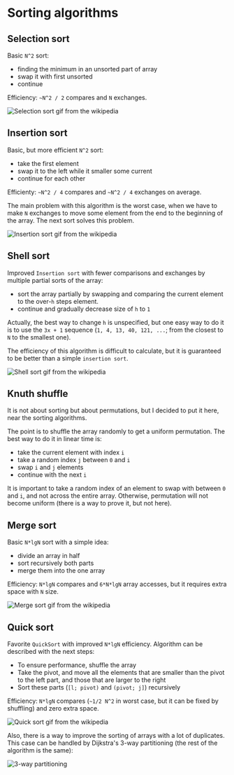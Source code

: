 # Sorting algorithms

## Selection sort

Basic `N^2` sort:
* finding the minimum in an unsorted part of array
* swap it with first unsorted
* continue

Efficiency: `~N^2 / 2` compares and `N` exchanges.

![Selection sort gif from the wikipedia](https://media.tenor.com/R6mBrn0nQ1MAAAAC/sort-graph.gif)


## Insertion sort

Basic, but more efficient `N^2` sort:
* take the first element
* swap it to the left while it smaller some current
* continue for each other

Efficienty: `~N^2 / 4` compares and `~N^2 / 4` exchanges on average.

The main problem with this algorithm is the worst case, when we have to make `N` exchanges to move some element from the end to the beginning of the array. The next sort solves this problem.

![Insertion sort gif from the wikipedia](https://upload.wikimedia.org/wikipedia/commons/4/42/Insertion_sort.gif)

## Shell sort

Improved `Insertion sort` with fewer comparisons and exchanges by multiple partial sorts of the array:
* sort the array partially by swapping and comparing the current element to the over-`h` steps element.
* continue and gradually decrease size of `h` to `1`

Actually, the best way to change `h` is unspecified, but one easy way to do it is to use the `3x + 1` sequence (`1, 4, 13, 40, 121, ...`; from the closest to `N` to the smallest one).

The efficiency of this algorithm is difficult to calculate, but it is guaranteed to be better than a simple `insertion sort`. 

![Shell sort gif from the wikipedia](https://upload.wikimedia.org/wikipedia/commons/d/d8/Sorting_shellsort_anim.gif?20140912155123)

## Knuth shuffle

It is not about sorting but about permutations, but I decided to put it here, near the sorting algorithms.

The point is to shuffle the array randomly to get a uniform permutation. The best way to do it in linear time is:
* take the current element with index `i`
* take a random index `j` between `0` and `i`
* swap `i` and `j` elements
* continue with the next `i`

It is important to take a random index of an element to swap with between `0` and `i`, and not across the entire array. Otherwise, permutation will not become uniform (there is a way to prove it, but not here).

## Merge sort

Basic `N*lgN` sort with a simple idea:
* divide an array in half
* sort recursively both parts
* merge them into the one array

Efficiency: `N*lgN` compares and `6*N*lgN` array accesses, but it requires extra space with `N` size.

![Merge sort gif from the wikipedia](https://cdn.emre.me/sorting/merge_sort.gif)


## Quick sort

Favorite `QuickSort` with improved `N*lgN` efficiency. Algorithm can be described with the next steps:
* To ensure performance, shuffle the array
* Take the pivot, and move all the elements that are smaller than the pivot to the left part, and those that are larger to the right
* Sort these parts (`[l; pivot)` and `(pivot; j]`) recursively

Efficiency: `N*lgN` compares (`~1/2 N^2` in worst case, but it can be fixed by shuffling) and zero extra space.

![Quick sort gif from the wikipedia](https://upload.wikimedia.org/wikipedia/commons/6/6a/Sorting_quicksort_anim.gif)

Also, there is a way to improve the sorting of arrays with a lot of duplicates. This case can be handled by Dijkstra's 3-way partitioning (the rest of the algorithm is the same):

![3-way partitioning](https://media.geeksforgeeks.org/wp-content/uploads/Threewaypartitioning.png)
